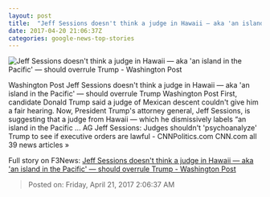 ```yaml
---
layout: post
title:  "Jeff Sessions doesn't think a judge in Hawaii — aka 'an island in the Pacific' — should overrule Trump - Washington Post"
date: 2017-04-20 21:06:37Z
categories: google-news-top-stories
---
```


![Jeff Sessions doesn't think a judge in Hawaii — aka 'an island in the Pacific' — should overrule Trump - Washington Post](https://img.washingtonpost.com/rf/image_1484w/2010-2019/WashingtonPost/2017/04/11/National-Security/Images/Border_Tour_Sessions_00793-3acc8-0699.jpg)

Washington Post Jeff Sessions doesn't think a judge in Hawaii — aka 'an island in the Pacific' — should overrule Trump Washington Post First, candidate Donald Trump said a judge of Mexican descent couldn't give him a fair hearing. Now, President Trump's attorney general, Jeff Sessions, is suggesting that a judge from Hawaii — which he dismissively labels “an island in the Pacific ... AG Jeff Sessions: Judges shouldn't 'psychoanalyze' Trump to see if executive orders are lawful - CNNPolitics.com CNN.com all 39 news articles »


Full story on F3News: [Jeff Sessions doesn't think a judge in Hawaii — aka 'an island in the Pacific' — should overrule Trump - Washington Post](http://www.f3nws.com/n/crvtvG)

> Posted on: Friday, April 21, 2017 2:06:37 AM
